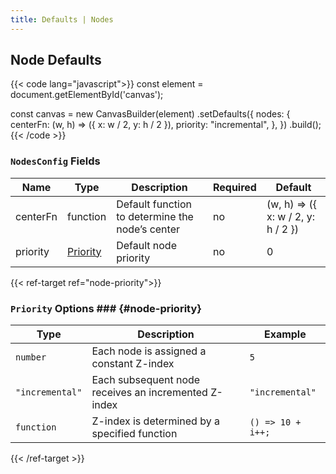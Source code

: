 ```yaml
---
title: Defaults | Nodes
---
```


## Node Defaults

{{< code lang="javascript">}}
const element = document.getElementById('canvas');

const canvas = new CanvasBuilder(element)
  .setDefaults({
    nodes: {
      centerFn: (w, h) => ({ x: w / 2, y: h / 2 }),
      priority: "incremental",
    },
  })
  .build();
{{< /code >}}

### `NodesConfig` Fields

| Name     | Type                       | Description                                     | Required | Default                           |
|----------|----------------------------|-------------------------------------------------|----------|-----------------------------------|
| centerFn | function                   | Default function to determine the node’s center | no       | (w, h) => ({ x: w / 2, y: h / 2 }) |
| priority | [Priority](#node-priority) | Default node priority                           | no       | 0                                 |

{{< ref-target ref="node-priority">}}
### `Priority` Options ### {#node-priority}

| Type                   | Description                                          | Example           |
|------------------------|------------------------------------------------------|-------------------|
| `number`               | Each node is assigned a constant Z-index             | `5`               |
| `"incremental"`        | Each subsequent node receives an incremented Z-index | `"incremental"`   |
| `function`             | Z-index is determined by a specified function        | `() => 10 + i++;` |
{{< /ref-target >}}
